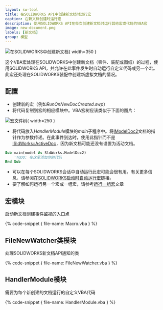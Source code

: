 ```yaml
---
layout: sw-tool
title: 在SOLIDWORKS API中创建新文档时运行宏
caption: 在新文档创建时运行宏
description: 使用SOLIDWORKS API在每次创建新文档时运行其他宏或代码的VBA宏
image: new-document.png
labels: [新文档]
group: 模型
---
```

![在SOLIDWORKS中创建新文档](new-document.png){ width=350 }

这个VBA宏处理在SOLIDWORKS中创建新文档（零件、装配或图纸）的过程，使用SOLIDWORKS API，并允许在此事件发生时自动运行自定义代码或另一个宏。此宏还处理在SOLIDWORKS装配中创建新虚拟文档的情况。

## 配置

* 创建新的宏（例如*RunOnNewDocCreated.swp*）
* 将代码复制到宏的相应模块中。VBA宏树应该类似于下面的图片：

![宏文件树](macro-tree.png){ width=250 }

* 将代码放入*HandlerModule*模块的*main*子程序中。将[IModelDoc2](https://help.solidworks.com/2012/english/api/sldworksapi/SolidWorks.Interop.sldworks~SolidWorks.Interop.sldworks.IModelDoc2.html)文档的指针作为参数传递。在此事件到达时，使用此指针而不是[ISldWorks::ActiveDoc](https://help.solidworks.com/2012/english/api/sldworksapi/solidworks.interop.sldworks~solidworks.interop.sldworks.isldworks~activedoc.html)，因为新文档可能还没有设置为活动文档。

~~~ vb
Sub main(model As SldWorks.ModelDoc2)
    'TODO: 在这里添加你的代码
End Sub
~~~

* 可以在每个SOLIDWORKS会话中自动运行此宏可能会很有用。有关更多信息，请参阅[在SOLIDWORKS启动时自动运行宏](solidworks-api/getting-started/macros/run-macro-on-solidworks-start/)链接。
* 要了解如何运行另一个宏或一组宏，请参考[运行一组宏](/solidworks-api/application/frame/run-macros-group/)文章

## 宏模块

启动新文档创建事件监视的入口点

{% code-snippet { file-name: Macro.vba } %}

## FileNewWatcher类模块

处理SOLIDWORKS新文档API通知的类

{% code-snippet { file-name: FileNewWatcher.vba } %}

## HandlerModule模块

需要为每个新创建的文档运行的自定义VBA代码

{% code-snippet { file-name: HandlerModule.vba } %}